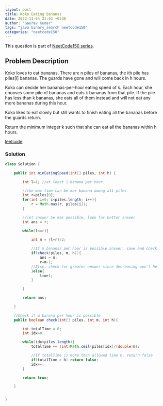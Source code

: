 ```yaml
---
layout: post
title: Koko Eating Bananas
date: 2022-11-04 22:03 +0530
author: "Gaurav Kumar"
tags: "java binary_search neetcode150"
categories: "neetcode150"
---
```


This question is part of [NeetCode150 series](https://neetcode.io/practice).  

## Problem Description

Koko loves to eat bananas. There are n piles of bananas, the ith pile has piles[i] bananas. The guards have gone and will come back in h hours.

Koko can decide her bananas-per-hour eating speed of k. Each hour, she chooses some pile of bananas and eats k bananas from that pile. If the pile has less than k bananas, she eats all of them instead and will not eat any more bananas during this hour.

Koko likes to eat slowly but still wants to finish eating all the bananas before the guards return.

Return the minimum integer k such that she can eat all the bananas within h hours.

[leetcode](https://leetcode.com/problems/koko-eating-bananas/description/)

### Solution

```java
class Solution {
    
    public int minEatingSpeed(int[] piles, int h) {

        int l=1; //at least 1 banana per hour

        //the max time can be max banana among all piles
        int r=piles[0]; 
        for(int i=0; i<piles.length; i++){
            r = Math.max(r, piles[i]);
        }

        //let answer be max possible, look for better answer
        int ans = r;

        while(l<=r){
            
            int m = (l+r)/2;

            //If m bananas per hour is possible answer, save and check for lesser 
            if(check(piles, m, h)){
                ans = m;
                r=m-1;
            //Else, check for greater answer since decreasing won't help for sure
            }else{
                l=m+1;
            }

        }

        return ans;
        
    }

    //Check if m banana per hour is possible
    public boolean check(int[] piles, int m, int h){

        int totalTime = 0;
        int idx=0;

        while(idx<piles.length){
            totalTime += (int)Math.ceil(piles[idx]/(double)m);

            //If totalTime is more than allowed time h, return false
            if(totalTime > h) return false;
            idx++;
        }

        return true;

    }


}
```
